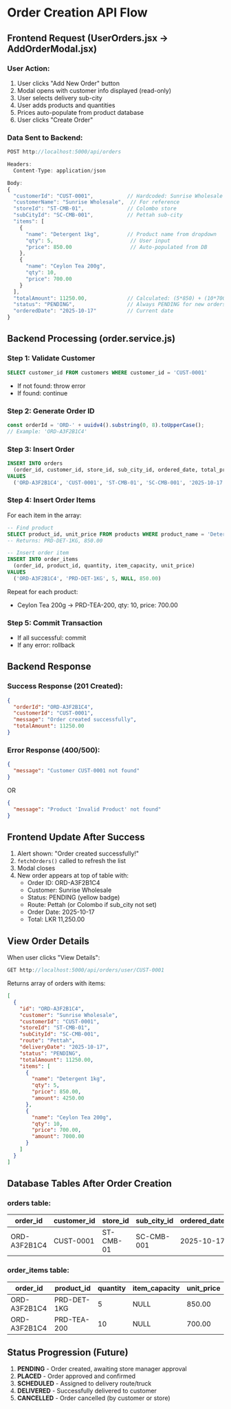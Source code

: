 # Order Creation API Flow

## Frontend Request (UserOrders.jsx → AddOrderModal.jsx)

### User Action:
1. User clicks "Add New Order" button
2. Modal opens with customer info displayed (read-only)
3. User selects delivery sub-city
4. User adds products and quantities
5. Prices auto-populate from product database
6. User clicks "Create Order"

### Data Sent to Backend:
```javascript
POST http://localhost:5000/api/orders

Headers:
  Content-Type: application/json

Body:
{
  "customerId": "CUST-0001",           // Hardcoded: Sunrise Wholesale
  "customerName": "Sunrise Wholesale",  // For reference
  "storeId": "ST-CMB-01",              // Colombo store
  "subCityId": "SC-CMB-001",           // Pettah sub-city
  "items": [
    {
      "name": "Detergent 1kg",         // Product name from dropdown
      "qty": 5,                         // User input
      "price": 850.00                   // Auto-populated from DB
    },
    {
      "name": "Ceylon Tea 200g",
      "qty": 10,
      "price": 700.00
    }
  ],
  "totalAmount": 11250.00,             // Calculated: (5*850) + (10*700)
  "status": "PENDING",                 // Always PENDING for new orders
  "orderedDate": "2025-10-17"          // Current date
}
```

## Backend Processing (order.service.js)

### Step 1: Validate Customer
```sql
SELECT customer_id FROM customers WHERE customer_id = 'CUST-0001'
```
- If not found: throw error
- If found: continue

### Step 2: Generate Order ID
```javascript
const orderId = 'ORD-' + uuidv4().substring(0, 8).toUpperCase();
// Example: 'ORD-A3F2B1C4'
```

### Step 3: Insert Order
```sql
INSERT INTO orders 
  (order_id, customer_id, store_id, sub_city_id, ordered_date, total_price, status) 
VALUES 
  ('ORD-A3F2B1C4', 'CUST-0001', 'ST-CMB-01', 'SC-CMB-001', '2025-10-17', 11250.00, 'PENDING')
```

### Step 4: Insert Order Items
For each item in the array:

```sql
-- Find product
SELECT product_id, unit_price FROM products WHERE product_name = 'Detergent 1kg'
-- Returns: PRD-DET-1KG, 850.00

-- Insert order item
INSERT INTO order_items 
  (order_id, product_id, quantity, item_capacity, unit_price) 
VALUES 
  ('ORD-A3F2B1C4', 'PRD-DET-1KG', 5, NULL, 850.00)
```

Repeat for each product:
- Ceylon Tea 200g → PRD-TEA-200, qty: 10, price: 700.00

### Step 5: Commit Transaction
- If all successful: commit
- If any error: rollback

## Backend Response

### Success Response (201 Created):
```json
{
  "orderId": "ORD-A3F2B1C4",
  "customerId": "CUST-0001",
  "message": "Order created successfully",
  "totalAmount": 11250.00
}
```

### Error Response (400/500):
```json
{
  "message": "Customer CUST-0001 not found"
}
```
OR
```json
{
  "message": "Product 'Invalid Product' not found"
}
```

## Frontend Update After Success

1. Alert shown: "Order created successfully!"
2. `fetchOrders()` called to refresh the list
3. Modal closes
4. New order appears at top of table with:
   - Order ID: ORD-A3F2B1C4
   - Customer: Sunrise Wholesale
   - Status: PENDING (yellow badge)
   - Route: Pettah (or Colombo if sub_city not set)
   - Order Date: 2025-10-17
   - Total: LKR 11,250.00

## View Order Details

When user clicks "View Details":
```javascript
GET http://localhost:5000/api/orders/user/CUST-0001
```

Returns array of orders with items:
```json
[
  {
    "id": "ORD-A3F2B1C4",
    "customer": "Sunrise Wholesale",
    "customerId": "CUST-0001",
    "storeId": "ST-CMB-01",
    "subCityId": "SC-CMB-001",
    "route": "Pettah",
    "deliveryDate": "2025-10-17",
    "status": "PENDING",
    "totalAmount": 11250.00,
    "items": [
      {
        "name": "Detergent 1kg",
        "qty": 5,
        "price": 850.00,
        "amount": 4250.00
      },
      {
        "name": "Ceylon Tea 200g",
        "qty": 10,
        "price": 700.00,
        "amount": 7000.00
      }
    ]
  }
]
```

## Database Tables After Order Creation

### orders table:
| order_id | customer_id | store_id | sub_city_id | ordered_date | total_price | status |
|----------|-------------|----------|-------------|--------------|-------------|---------|
| ORD-A3F2B1C4 | CUST-0001 | ST-CMB-01 | SC-CMB-001 | 2025-10-17 | 11250.00 | PENDING |

### order_items table:
| order_id | product_id | quantity | item_capacity | unit_price |
|----------|------------|----------|---------------|------------|
| ORD-A3F2B1C4 | PRD-DET-1KG | 5 | NULL | 850.00 |
| ORD-A3F2B1C4 | PRD-TEA-200 | 10 | NULL | 700.00 |

## Status Progression (Future)

1. **PENDING** - Order created, awaiting store manager approval
2. **PLACED** - Order approved and confirmed
3. **SCHEDULED** - Assigned to delivery route/truck
4. **DELIVERED** - Successfully delivered to customer
5. **CANCELLED** - Order cancelled (by customer or store)
